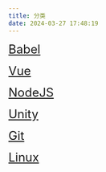 ```yaml
---
title: 分类
date: 2024-03-27 17:48:19
---
```


<font size=5>[Babel](/babel)</font>

<font size=5>[Vue](/vue)</font>

<font size=5>[NodeJS](/nodejs)</font>

<font size=5>[Unity](/unity)</font>

<font size=5>[Git](/git)</font>

<font size=5>[Linux](/linux)</font>